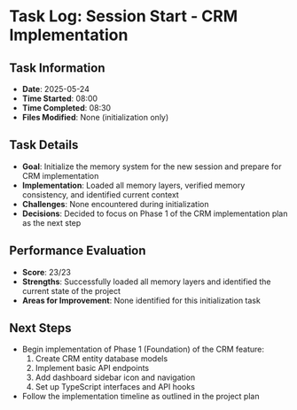 # Task Log: Session Start - CRM Implementation

## Task Information
- **Date**: 2025-05-24
- **Time Started**: 08:00
- **Time Completed**: 08:30
- **Files Modified**: None (initialization only)

## Task Details
- **Goal**: Initialize the memory system for the new session and prepare for CRM implementation
- **Implementation**: Loaded all memory layers, verified memory consistency, and identified current context
- **Challenges**: None encountered during initialization
- **Decisions**: Decided to focus on Phase 1 of the CRM implementation plan as the next step

## Performance Evaluation
- **Score**: 23/23
- **Strengths**: Successfully loaded all memory layers and identified the current state of the project
- **Areas for Improvement**: None identified for this initialization task

## Next Steps
- Begin implementation of Phase 1 (Foundation) of the CRM feature:
  1. Create CRM entity database models
  2. Implement basic API endpoints
  3. Add dashboard sidebar icon and navigation
  4. Set up TypeScript interfaces and API hooks
- Follow the implementation timeline as outlined in the project plan
